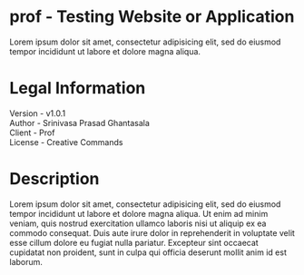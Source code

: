 # prof - Testing Website or Application
Lorem ipsum dolor sit amet, consectetur adipisicing elit, sed do eiusmod tempor incididunt ut labore et dolore magna aliqua.

# Legal Information
Version - v1.0.1 <br>
Author - Srinivasa Prasad Ghantasala <br>
Client - Prof <br>
License - Creative Commands <br>

# Description
Lorem ipsum dolor sit amet, consectetur adipisicing elit, sed do eiusmod tempor incididunt ut labore et dolore magna aliqua. Ut enim ad minim veniam, quis nostrud exercitation ullamco laboris nisi ut aliquip ex ea commodo consequat. Duis aute irure dolor in reprehenderit in voluptate velit esse cillum dolore eu fugiat nulla pariatur. Excepteur sint occaecat cupidatat non proident, sunt in culpa qui officia deserunt mollit anim id est laborum.
